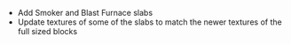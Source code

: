 * Add Smoker and Blast Furnace slabs
* Update textures of some of the slabs to match the newer textures of the full sized blocks